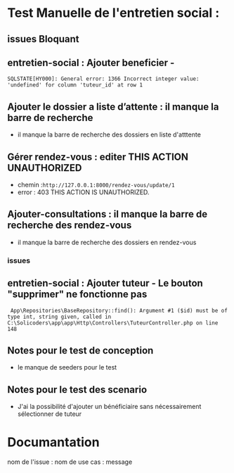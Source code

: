 # Test Manuelle de l'entretien social : 

 ## issues Bloquant

 ## entretien-social : Ajouter beneficier -  
```
SQLSTATE[HY000]: General error: 1366 Incorrect integer value: 'undefined' for column 'tuteur_id' at row 1

```
## Ajouter le dossier a liste d’attente : il manque la barre de recherche 
- il manque la barre de recherche des dossiers en liste d'atttente

## Gérer rendez-vous : editer THIS ACTION UNAUTHORIZED
- chemin :`http://127.0.0.1:8000/rendez-vous/update/1`
- error :  403 THIS ACTION IS UNAUTHORIZED.
## Ajouter-consultations : il manque la barre de recherche des rendez-vous
- il manque la barre de recherche des dossiers en rendez-vous

 



### issues
## entretien-social : Ajouter tuteur - Le bouton "supprimer" ne fonctionne pas 
```
 App\Repositories\BaseRepository::find(): Argument #1 ($id) must be of type int, string given, called in C:\Solicoders\app\app\Http\Controllers\TuteurController.php on line 148
```
## Notes pour le test de conception
- le manque de seeders pour le test
## Notes pour le test des scenario
-   J'ai la possibilité d'ajouter un bénéficiaire sans nécessairement sélectionner de tuteur





# Documantation 
nom de l'issue : nom de use cas : message
